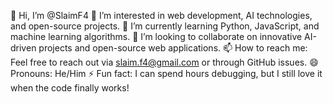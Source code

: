 👋 Hi, I’m @SlaimF4
👀 I’m interested in web development, AI technologies, and open-source projects.
🌱 I’m currently learning Python, JavaScript, and machine learning algorithms.
💞 I’m looking to collaborate on innovative AI-driven projects and open-source web applications.
📫 How to reach me: Feel free to reach out via slaim.f4@gmail.com or through GitHub issues.
😄 Pronouns: He/Him
⚡ Fun fact: I can spend hours debugging, but I still love it when the code finally works!
